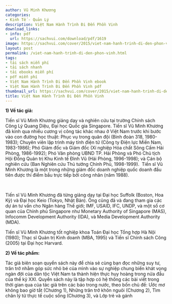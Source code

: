 ```yaml
---
author: Vũ Minh Khương
categories:
- Kinh Tế - Quản Lý
description: Việt Nam Hành Trình Đi Đến Phồn Vinh
download_links:
- info: pdf
  url: https://sachvui.com/download/pdf/1619
image: https://sachvui.com/cover/2015/viet-nam-hanh-trinh-di-den-phon-vinh.jpg
layout: post
permalink: /viet-nam-hanh-trinh-di-den-phon-vinh.html
tags:
- tải sách miễn phí
- tải sách nhanh
- tải ebooks miễn phí
- pdf miễn phí
- Việt Nam Hành Trình Đi Đến Phồn Vinh ebook
- Việt Nam Hành Trình Đi Đến Phồn Vinh pdf
thumbnail_url: https://sachvui.com/cover/2015/viet-nam-hanh-trinh-di-den-phon-vinh.jpg
title: Việt Nam Hành Trình Đi Đến Phồn Vinh
---
```


 <div class="item-desc text-justify"> <p><strong>1) Về tác giả:</strong></p><p>Tiến sĩ Vũ Minh Khương giảng dạy và nghiên cứu tại trường Chính sách Công Lý Quang Diệu, Đại học Quốc gia Singapore. Tiến sĩ Vũ Minh Khương đã kinh qua nhiều cương vị công tác khác nhau ở Việt Nam trước khi bước vào con đường học thuật: Phục vụ trong quân đội (Binh đoàn 318, 1980-1983); Chuyên viên lập trình máy tính điện tử (Công ty Điện lực Miền Nam, 1983-1986); Phó Giám đốc và Giám đốc (Xí nghiệp Hóa chất Sông Cấm Hải Phòng, 1986-1992); Phó Văn phòng UBND TP. Hải Phòng và Phó Chủ tịch Hội Đồng Quản trị Khu Kinh tế Đình Vũ (Hải Phòng, 1996-1998); và Cán bộ nghiên cứu (Ban Nghiên cứu Thủ tướng Chính Phủ, 1998-1999).  Tiến sĩ Vũ Minh Khương là một trong những giám đốc doanh nghiệp quốc doanh đầu tiên được thí điểm bầu trực tiếp bởi công nhân (năm 1988).</p><p> </p><p>Tiến sĩ Vũ Minh Khương đã từng giảng dạy tại Đại học Suffolk (Boston, Hoa Kỳ) và Đại học Keio (Tokyo, Nhật Bản). Ông cũng đã và đang tham gia các dự án tư vấn cho Ngân hàng Thế giới; IMF, USAID, IFC, UNDP, và một số cơ quan của Chính phủ Singapore như Monetary Authority of Singapore (MAS), Infocomm Development Authority (IDA), và Media Development Authority (MDA).</p><p>Tiến sĩ Vũ Minh Khương tốt nghiệp khoa Toán Đại học Tổng hợp Hà Nội (1980); Thạc sĩ Quản trị Kinh doanh (MBA, 1995) và Tiến sĩ Chính sách Công (2005) tại Đại học Harvard.</p><p><strong>2) Về tác phẩm:</strong></p><p>Tác giả biên soạn quyển sách này để chia sẻ cùng bạn đọc những suy tư, trăn trở nhằm góp sức nhỏ bé của mình vào sự nghiệp chung biến khát vọng ngàn đời của dân tộc Việt Nam ta thành hiện thực huy hoàng trong nửa đầu của thế kỷ XXI. Quyển sách này là tập hợp có hệ thống các bài viết trong thời gian qua của tác giả trên các báo trong nước, theo bốn chủ đề: Ước mơ không bao giờ tắt (Chương 1), Những trăn trở khôn nguôi (Chương 2), Tìm chân lý từ thực tế cuộc sống (Chương 3), và Lớp trẻ và gánh</p> </div>